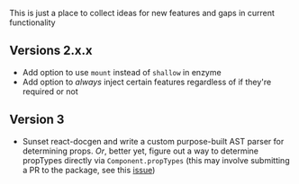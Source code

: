 This is just a place to collect ideas for new features and gaps in current functionality

## Versions 2.x.x

- Add option to use `mount` instead of `shallow` in enzyme
- Add option to _always_ inject certain features regardless of if they're required or not

## Version 3

- Sunset react-docgen and write a custom purpose-built AST parser for determining props. _Or_, better yet, figure out a way to determine propTypes directly via `Component.propTypes` (this may involve submitting a PR to the package, see this [issue](https://github.com/facebook/prop-types/issues/145))

